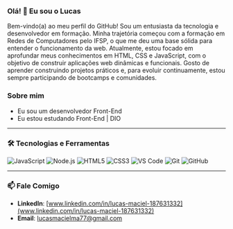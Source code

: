 ### Olá! 👋 Eu sou o Lucas

Bem-vindo(a) ao meu perfil do GitHub! Sou um entusiasta da tecnologia e desenvolvedor em formação. Minha trajetória começou com a formação em Redes de Computadores pelo IFSP, o que me deu uma base sólida para entender o funcionamento da web. Atualmente, estou focado em aprofundar meus conhecimentos em HTML, CSS e JavaScript, com o objetivo de construir aplicações web dinâmicas e funcionais. Gosto de aprender construindo projetos práticos e, para evoluir continuamente, estou sempre participando de bootcamps e comunidades.

<!--Atualmente estou focado(a) em aprender e aprimorar minhas habilidades em Node.js e desenvolvimento web.-->


### Sobre mim

 - Eu sou um desenvolvedor Front-End
 - Eu estou estudando Front-End | DIO
---

### 🛠️ Tecnologias e Ferramentas

![JavaScript](https://img.shields.io/badge/JavaScript-F7DF1E?style=for-the-badge&logo=javascript&logoColor=black)
![Node.js](https://img.shields.io/badge/Node.js-339933?style=for-the-badge&logo=nodedotjs&logoColor=white)
![HTML5](https://img.shields.io/badge/HTML5-E34F26?style=for-the-badge&logo=html5&logoColor=white)
![CSS3](https://img.shields.io/badge/CSS3-1572B6?style=for-the-badge&logo=css3&logoColor=white)
![VS Code](https://img.shields.io/badge/VS%20Code-0078D4?style=for-the-badge&logo=visual%20studio%20code&logoColor=white)
![Git](https://img.shields.io/badge/GIT-E44C30?style=for-the-badge&logo=git&logoColor=white)
![GitHub](https://img.shields.io/badge/GitHub-100000?style=for-the-badge&logo=github&logoColor=white)

---

<!-- ### 🚀 Projetos Destaque

* **[Nome do Projeto 1]**: [Breve descrição do projeto e link para o repositório](link_para_o_repositorio)
* **[Nome do Projeto 2]**: [Breve descrição do projeto e link para o repositório](link_para_o_repositorio)

---
-->

### 📫 Fale Comigo

* **LinkedIn**: [www.linkedin.com/in/lucas-maciel-187631332](www.linkedin.com/in/lucas-maciel-187631332)
* **Email**: lucasmacielma77@gmail.com

<!--
**lucasmm77/lucasmm77** is a ✨ _special_ ✨ repository because its `README.md` (this file) appears on your GitHub profile.

Here are some ideas to get you started:

- 🔭 I’m currently working on ...
- 🌱 I’m currently learning ...
- 👯 I’m looking to collaborate on ...
- 🤔 I’m looking for help with ...
- 💬 Ask me about ...
- 📫 How to reach me: ...
- 😄 Pronouns: ...
- ⚡ Fun fact: ...
-->
